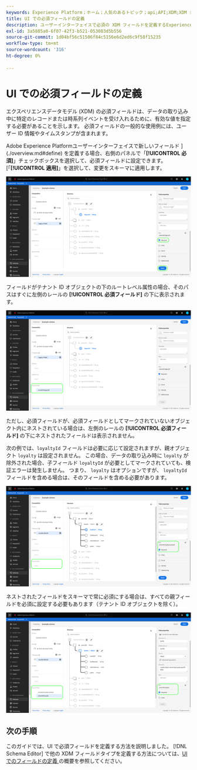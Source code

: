 ```yaml
---
keywords: Experience Platform；ホーム；人気のあるトピック；api;API;XDM;XDM システム；エクスペリエンスデータモデル；データモデル；ui；ワークスペース；必須；フィールド；
title: UI での必須フィールドの定義
description: ユーザーインターフェイスで必須の XDM フィールドを定義するExperience Platformを説明します。
exl-id: 3a5885a0-6f07-42f3-b521-053083d5b556
source-git-commit: 1d04bf56c51506f84c5156e6d2ed6c9f58f15235
workflow-type: tm+mt
source-wordcount: '316'
ht-degree: 0%

---
```


# UI での必須フィールドの定義

エクスペリエンスデータモデル (XDM) の必須フィールドは、データの取り込み中に特定のレコードまたは時系列イベントを受け入れるために、有効な値を指定する必要があることを示します。 必須フィールドの一般的な使用例には、ユーザー ID 情報やタイムスタンプが含まれます。

Adobe Experience Platformユーザーインターフェイスで新しいフィールド ](./overview.md#define) を定義する場合、右側のパネルで「**[!UICONTROL 必須]**」チェックボックスを選択して、必須フィールドに設定できます。 [「**[!UICONTROL 適用]**」を選択して、変更をスキーマに適用します。

![必須チェックボックス](../../images/ui/fields/required/root.png)

フィールドがテナント ID オブジェクトの下のルートレベル属性の場合、そのパスはすぐに左側のレールの **[!UICONTROL 必須フィールド]** の下に表示されます。

![ルートレベルの必須フィールド](../../images/ui/fields/required/applied.png)

ただし、必須フィールドが、必須フィールドとしてマークされていないオブジェクト内にネストされている場合は、左側のレールの **[!UICONTROL 必須フィールド]** の下にネストされたフィールドは表示されません。

次の例では、`loyaltyId` フィールドは必要に応じて設定されますが、親オブジェクト `loyalty` は設定されません。 この場合、データの取り込み時に `loyalty` が除外された場合、子フィールド `loyaltyId` が必要としてマークされていても、検証エラーは発生しません。 つまり、 `loyalty` はオプションですが、 `loyaltyId` フィールドを含める場合は、そのフィールドを含める必要があります。

![入れ子の必須フィールド](../../images/ui/fields/required/nested.png)

ネストされたフィールドをスキーマで常に必須にする場合は、すべての親フィールドを必須に設定する必要もあります（テナント ID オブジェクトを除く）。

![親および子の必須フィールド](../../images/ui/fields/required/parent-and-child.png)

## 次の手順

このガイドでは、UI で必須フィールドを定義する方法を説明しました。 [!DNL Schema Editor] で他の XDM フィールドタイプを定義する方法については、[UI でのフィールドの定義 ](./overview.md#special) の概要を参照してください。
